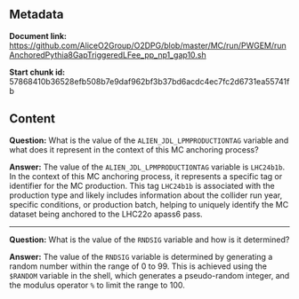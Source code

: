 ## Metadata

**Document link:** https://github.com/AliceO2Group/O2DPG/blob/master/MC/run/PWGEM/runAnchoredPythia8GapTriggeredLFee_pp_np1_gap10.sh

**Start chunk id:** 57868410b36528efb508b7e9daf962bf3b37bd6acdc4ec7fc2d6731ea55741fb

## Content

**Question:** What is the value of the `ALIEN_JDL_LPMPRODUCTIONTAG` variable and what does it represent in the context of this MC anchoring process?

**Answer:** The value of the `ALIEN_JDL_LPMPRODUCTIONTAG` variable is `LHC24b1b`. In the context of this MC anchoring process, it represents a specific tag or identifier for the MC production. This tag `LHC24b1b` is associated with the production type and likely includes information about the collider run year, specific conditions, or production batch, helping to uniquely identify the MC dataset being anchored to the LHC22o apass6 pass.

---

**Question:** What is the value of the `RNDSIG` variable and how is it determined?

**Answer:** The value of the `RNDSIG` variable is determined by generating a random number within the range of 0 to 99. This is achieved using the `$RANDOM` variable in the shell, which generates a pseudo-random integer, and the modulus operator `%` to limit the range to 100.